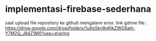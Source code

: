 # implementasi-firebase-sederhana

saat upload file repository ke github mengalami error. 
link gdrive file : https://drive.google.com/drive/folders/1uXp5kn8gKjkZWG6ajh-Y7M2Q_J84Z1M0?usp=sharing
